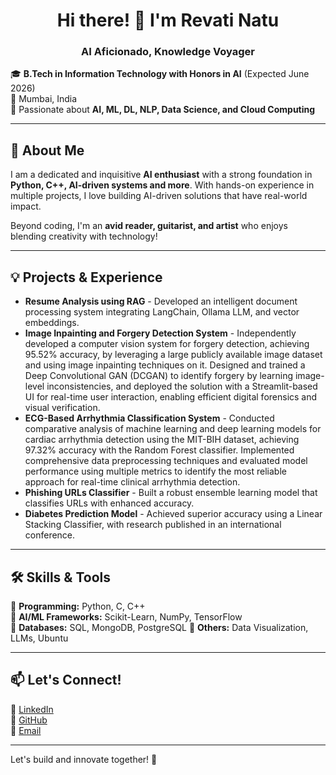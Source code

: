 <h1 align="center">Hi there! 👋 I'm Revati Natu</h1>
<h3 align="center">AI Aficionado, Knowledge Voyager</h3>

🎓 **B.Tech in Information Technology with Honors in AI** (Expected June 2026)  
📍 Mumbai, India  
🌱 Passionate about **AI, ML, DL, NLP, Data Science, and Cloud Computing**  

---

## 🚀 About Me

I am a dedicated and inquisitive **AI enthusiast** with a strong foundation in **Python, C++, AI-driven systems and more**. With hands-on experience in multiple projects, I love building AI-driven solutions that have real-world impact. 

Beyond coding, I'm an **avid reader, guitarist, and artist** who enjoys blending creativity with technology!

---

## 💡 Projects & Experience
<ul>
  <li> <b>Resume Analysis using RAG</b> - Developed an intelligent document processing system integrating LangChain, Ollama LLM, and vector embeddings.  </li>
  <li> <b>Image Inpainting and Forgery Detection System</b> - Independently developed a computer vision system for forgery detection, achieving 95.52% accuracy, by leveraging a large publicly available image dataset and using image inpainting techniques on it. Designed and trained a Deep Convolutional GAN (DCGAN) to identify forgery by learning image-level inconsistencies, and deployed the solution with a Streamlit-based UI for real-time user interaction, enabling efficient digital forensics and visual verification. </li>
  <li> <b>ECG-Based Arrhythmia Classification System</b> - Conducted comparative analysis of machine learning and deep learning models for cardiac arrhythmia detection using the MIT-BIH dataset, achieving 97.32% accuracy with the Random Forest classifier. Implemented comprehensive data preprocessing techniques and evaluated model performance using multiple metrics to identify the most reliable approach for real-time clinical arrhythmia detection. </li>
  <li> <b> Phishing URLs Classifier</b> - Built a robust ensemble learning model that classifies URLs with enhanced accuracy.  </li>
  <li> <b>Diabetes Prediction Model</b> - Achieved superior accuracy using a Linear Stacking Classifier, with research published in an international conference.</li>
</ul>

---

## 🛠️ Skills & Tools

🔹 **Programming:** Python, C, C++  
🔹 **AI/ML Frameworks:** Scikit-Learn, NumPy, TensorFlow  
🔹 **Databases:** SQL, MongoDB, PostgreSQL 
🔹 **Others:** Data Visualization, LLMs, Ubuntu  

---

## 📫 Let's Connect!

🔗 [LinkedIn](http://www.linkedin.com/in/revati-natu)  
🐙 [GitHub](https://github.com/Revati-N)  
📧 [Email](mailto:revatisnatu@gmail.com)  

---

Let's build and innovate together! 🚀
